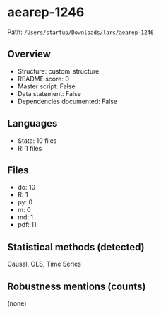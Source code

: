 # aearep-1246

Path: `/Users/startup/Downloads/lars/aearep-1246`

## Overview
- Structure: custom_structure
- README score: 0
- Master script: False
- Data statement: False
- Dependencies documented: False

## Languages
- Stata: 10 files
- R: 1 files

## Files
- do: 10
- R: 1
- py: 0
- m: 0
- md: 1
- pdf: 11

## Statistical methods (detected)
Causal, OLS, Time Series

## Robustness mentions (counts)
(none)
